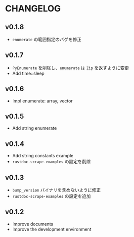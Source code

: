 # CHANGELOG

## v0.1.8

- `enumerate` の範囲指定のバグを修正

## v0.1.7

- `PyEnumerate` を削除し、`enumerate` は `Zip` を返すように変更
- Add time::sleep

## v0.1.6

- Impl enumerate: array, vector

## v0.1.5

- Add string enumerate

## v0.1.4

- Add string constants example
- `rustdoc-scrape-examples` の設定を削除

## v0.1.3

- `bump_version` バイナリを含めないように修正
- `rustdoc-scrape-examples` の設定を追加

## v0.1.2

- Improve documents
- Improve the development environment
